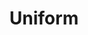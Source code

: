 ---
  title: Uniform 
  description: School uniform and badges over the last 128 years.
  latitude: -26.172251
  longitude: 28.076247
  cards:
    - poi-026-card-001.md
    - poi-026-card-002.md
    - poi-026-card-003.md
    - poi-026-card-004.md
    - poi-026-card-005.md
    - poi-026-card-006.md
    - poi-026-card-007.md
  themes:
    - Koch Street
    - Characters
    - Alumni
    - Traditions and Innovations
---